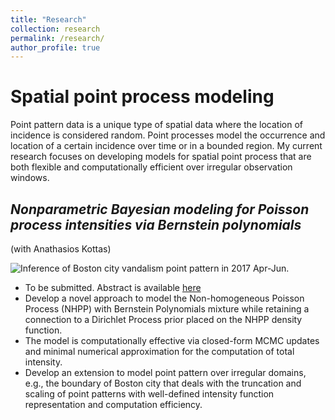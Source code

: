 ```yaml
---
title: "Research"
collection: research
permalink: /research/
author_profile: true
---
```


# Spatial point process modeling

Point pattern data is a unique type of spatial data where the location of incidence is considered random. Point processes model the occurrence and location of a certain incidence over time or in a bounded region. My current research focuses on developing models for spatial point process that are both flexible and computationally efficient over irregular observation windows.  

## _Nonparametric Bayesian modeling for Poisson process intensities via Bernstein polynomials_  

(with Anathasios Kottas)

![Inference of Boston city vandalism point pattern in 2017 Apr-Jun.](http://jesscyzhao.github.io/images/boston_van_Q2_2017_real_data_no_label-1.png)

- To be submitted. Abstract is available [here](https://www.soe.ucsc.edu/research/technical-reports/UCSC-SOE-19-10) 
- Develop a novel approach to model the Non-homogeneous Poisson Process (NHPP) with Bernstein Polynomials mixture while retaining a connection to a Dirichlet Process prior placed on the NHPP density function. 
- The model is computationally effective via closed-form MCMC updates and minimal numerical approximation for the computation of total intensity.  
- Develop an extension to model point pattern over irregular domains, e.g., the boundary of Boston city that deals with the truncation and scaling of point patterns with well-defined intensity function representation and computation efficiency.  


